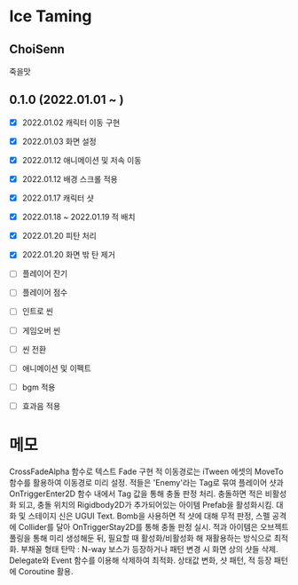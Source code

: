 # Ice Taming

## ChoiSenn
죽을맛

## 0.1.0 (2022.01.01 ~ )


 - [x] 2022.01.02 캐릭터 이동 구현
 - [x] 2022.01.03 화면 설정

 - [x] 2022.01.12 애니메이션 및 저속 이동
 - [x] 2022.01.12 배경 스크롤 적용

 - [x] 2022.01.17 캐릭터 샷
 - [x] 2022.01.18 ~ 2022.01.19 적 배치
 - [x] 2022.01.20 피탄 처리
 - [x] 2022.01.20 화면 밖 탄 제거

 - [ ] 플레이어 잔기
 - [ ] 플레이어 점수
 - [ ] 인트로 씬
 - [ ] 게임오버 씬
 - [ ] 씬 전환
 - [ ] 애니메이션 및 이펙트
 - [ ] bgm 적용
 - [ ] 효과음 적용


# 메모

CrossFadeAlpha 함수로 텍스트 Fade 구현
적 이동경로는 iTween 에셋의 MoveTo 함수를 활용하여 이동경로 미리 설정.
적들은 'Enemy'라는 Tag로 묶여 플레이어 샷과 OnTriggerEnter2D 함수 내에서 Tag 값을 통해 충돌 판정 처리.
충돌하면 적은 비활성화 되고, 충돌 위치의 Rigidbody2D가 추가되어있는 아이템 Prefab을 활성화시킴.
대화 및 스테이지 신은 UGUI Text.
Bomb을 사용하면 적 샷에 대해 무적 판정, 스펠 공격에 Collider를 달아 OnTriggerStay2D를 통해 충돌 판정 실시.
적과 아이템은 오브젝트 풀링을 통해 미리 생성해둔 뒤, 필요할 때 활성화/비활성화 해 재활용하는 방식으로 최적화.
부채꼴 형태 탄막 : N-way
보스가 등장하거나 패턴 변경 시 화면 상의 샷들 삭제. Delegate와 Event 함수를 이용해 삭제하여 최적화.
상태값 변화, 샷 패턴, 적 등장 패턴에 Coroutine 활용.

